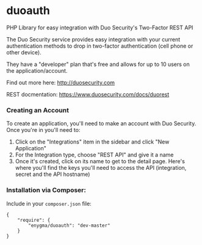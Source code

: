 duoauth
=======

PHP Library for easy integration with Duo Security's Two-Factor REST API

The Duo Security service provides easy integration with your current authentication methods
to drop in two-factor authentication (cell phone or other device).

They have a "developer" plan that's free and allows for up to 10 users on the application/account.

Find out more here: http://duosecurity.com

REST docmentation: https://www.duosecurity.com/docs/duorest

### Creating an Account

To create an application, you'll need to make an account with Duo Security. Once you're in
you'll need to:

1. Click on the "Integrations" item in the sidebar and click "New Application"
2. For the Integration type, choose "REST API" and give it a name
3. Once it's created, click on its name to get to the detail page. Here's where you'll find the keys
   you'll need to access the API (integration, secret and the API hostname)

### Installation via Composer:

Include in your `composer.json` file:

```
{
    "require": {
        "enygma/duoauth": "dev-master"
    }
}
```

